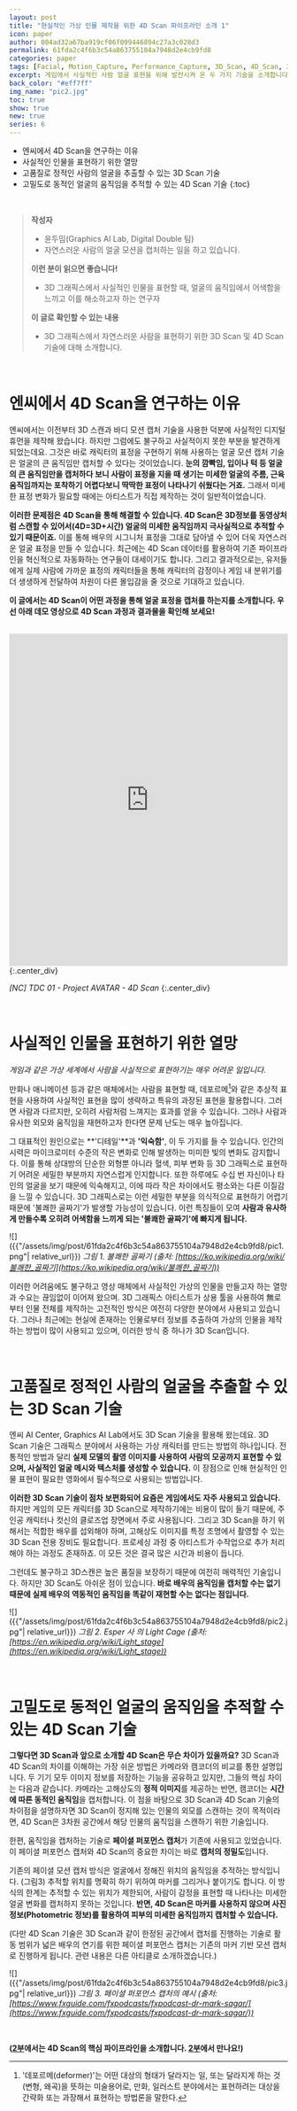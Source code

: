 ```yaml
---
layout: post
title: "현실적인 가상 인물 제작을 위한 4D Scan 파이프라인 소개 1"
icon: paper
author: 004ad32a67ba919cf06f099446894c27a3c028d3
permalink: 61fda2c4f6b3c54a863755104a7948d2e4cb9fd8
categories: paper
tags: [Facial, Motion_Capture, Performance_Capture, 3D_Scan, 4D_Scan, 3D_Reconstruction, Registration, Graphics, AI]
excerpt: 게임에서 사실적인 사람 얼굴 표현을 위해 발전시켜 온 두 가지 기술을 소개합니다.
back_color: "#eff7ff"
img_name: "pic2.jpg"
toc: true
show: true
new: true
series: 6
---
```


* 엔씨에서 4D Scan을 연구하는 이유
* 사실적인 인물을 표현하기 위한 열망
* 고품질로 정적인 사람의 얼굴을 추출할 수 있는 3D Scan 기술
* 고밀도로 동적인 얼굴의 움직임을 추적할 수 있는 4D Scan 기술
{:toc}

<br/>

> **작성자**
> - 윤두밈(Graphics AI Lab, Digital Double 팀)
> - 자연스러운 사람의 얼굴 모션을 캡처하는 일을 하고 있습니다.
> 
> **이런 분이 읽으면 좋습니다!**
> - 3D 그래픽스에서 사실적인 인물을 표현할 때, 얼굴의 움직임에서 어색함을 느끼고 이를 해소하고자 하는 연구자
> 
> **이 글로 확인할 수 있는 내용**
> - 3D 그래픽스에서 자연스러운 사람을 표현하기 위한 3D Scan 및 4D Scan 기술에 대해 소개합니다.

<br/>

# 엔씨에서 4D Scan을 연구하는 이유

엔씨에서는 이전부터 3D 스캔과 바디 모션 캡처 기술을 사용한 덕분에 사실적인 디지털 휴먼을 제작해 왔습니다. 하지만 그럼에도 불구하고 사실적이지 못한 부분을 발견하게 되었는데요. 그것은 바로 캐릭터의 표정을 구현하기 위해 사용하는 얼굴 모션 캡처 기술은 얼굴의 큰 움직임만 캡처할 수 있다는 것이었습니다. **눈의 깜빡임, 입이나 턱 등 얼굴의 큰 움직임만을 캡처하다 보니 사람이 표정을 지을 때 생기는 미세한 얼굴의 주름, 근육 움직임까지는 포착하기 어렵다보니 딱딱한 표정이 나타나기 쉬웠다는 거죠.** 그래서 미세한 표정 변화가 필요할 때에는 아티스트가 직접 제작하는 것이 일반적이었습니다.  

**이러한 문제점은 4D Scan을 통해 해결할 수 있습니다. 4D Scan은 3D정보를 동영상처럼 스캔할 수 있어서(4D=3D+시간) 얼굴의 미세한 움직임까지 극사실적으로 추적할 수 있기 때문이죠.** 이를 통해 배우의 시그니처 표정을 그대로 담아낼 수 있어 더욱 자연스러운 얼굴 표정을 만들 수 있습니다. 최근에는 4D Scan 데이터를 활용하여 기존 파이프라인을 혁신적으로 자동화하는 연구들이 대세이기도 합니다. 그리고 결과적으로는, 유저들에게 실제 사람에 가까운 표정의 캐릭터들을 통해 캐릭터의 감정이나 게임 내 분위기를 더 생생하게 전달하여 차원이 다른 몰입감을 줄 것으로 기대하고 있습니다. 

**이 글에서는 4D Scan이 어떤 과정을 통해 얼굴 표정을 캡처를 하는지를 소개합니다. 우선 아래 데모 영상으로 4D Scan 과정과 결과물을 확인해 보세요!**

<br/>

<iframe width="100%" height="600" src="https://www.youtube.com/embed/-pzlWL-nwio" title="YouTube video player" frameborder="0" allow="accelerometer; autoplay; clipboard-write; encrypted-media; gyroscope; picture-in-picture; web-share" allowfullscreen></iframe>
{:.center_div}

*[NC] TDC 01 - Project AVATAR - 4D Scan*
{:.center_div}

<br/>

# 사실적인 인물을 표현하기 위한 열망

*게임과 같은 가상 세계에서 사람을 사실적으로 표현하기는 매우 어려운 일입니다.*

만화나 애니메이션 등과 같은 매체에서는 사람을 표현할 때, 데포르메[^1]와 같은 추상적 표현을 사용하여 사실적인 표현을 많이 생략하고 특유의 과장된 표현을 활용합니다. 그러면 사람과 다르지만, 오히려 사람처럼 느껴지는 효과를 얻을 수 있습니다. 그러나 사람과 유사한 외모와 움직임을 재현하고자 한다면 문제 난도는 매우 높아집니다.

그 대표적인 원인으로는 **'디테일'**과 **'익숙함'**, 이 두 가지를 들 수 있습니다. 인간의 시력은 마이크로미터 수준의 작은 변화로 인해 발생하는 미미한 빛의 변화도 감지합니다. 이를 통해 상대방의 단순한 외형뿐 아니라 혈색, 피부 변화 등 3D 그래픽스로 표현하기 어려운 세밀한 부분까지 자연스럽게 인지합니다. 또한 하루에도 수십 번 자신이나 타인의 얼굴을 보기 때문에 익숙해지고, 이에 따라 작은 차이에서도 평소와는 다른 이질감을 느낄 수 있습니다. 3D 그래픽스로는 이런 세밀한 부분을 의식적으로 표현하기 어렵기 때문에 '불쾌한 골짜기'가 발생할 가능성이 있습니다. 이런 특징들이 모여 **사람과 유사하게 만들수록 오히려 어색함을 느끼게 되는 '불쾌한 골짜기'에 빠지게 됩니다.**

![]({{"/assets/img/post/61fda2c4f6b3c54a863755104a7948d2e4cb9fd8/pic1.png"| relative_url}})
*그림 1. 불쾌한 골짜기*
*(출처: [https://ko.wikipedia.org/wiki/불쾌한_골짜기](https://ko.wikipedia.org/wiki/불쾌한_골짜기))*

이러한 어려움에도 불구하고 영상 매체에서 사실적인 가상의 인물을 만들고자 하는 열망과 수요는 끊임없이 이어져 왔으며. 3D 그래픽스 아티스트가 상용 툴을 사용하여 無로부터 인물 전체를 제작하는 고전적인 방식은 여전히 다양한 분야에서 사용되고 있습니다. 그러나 최근에는 현실에 존재하는 인물로부터 정보를 추출하여 가상의 인물을 제작하는 방법이 많이 사용되고 있으며, 이러한 방식 중 하나가 3D Scan입니다.

<br/>

# 고품질로 정적인 사람의 얼굴을 추출할 수 있는 3D Scan 기술

엔씨 AI Center, Graphics AI Lab에서도 3D Scan 기술을 활용해 왔는데요. 3D Scan 기술은 그래픽스 분야에서 사용하는 가상 캐릭터를 만드는 방법의 하나입니다. 전통적인 방법과 달리 **실제 모델의 촬영 이미지를 사용하여 사람의 모공까지 표현할 수 있으며, 사실적인 얼굴 메시와 텍스처를 생성할 수 있습니다.** 이 장점으로 인해 현실적인 인물 표현이 필요한 영화에서 필수적으로 사용되는 방법입니다.

**이러한 3D Scan 기술이 점차 보편화되어 요즘은 게임에서도 자주 사용되고 있습니다.** 하지만 게임의 모든 캐릭터를 3D Scan으로 제작하기에는 비용이 많이 들기 때문에, 주인공 캐릭터나 컷신의 클로즈업 장면에서 주로 사용됩니다. 그리고 3D Scan을 하기 위해서는 적합한 배우를 섭외해야 하며, 고해상도 이미지를 특정 조명에서 촬영할 수 있는 3D Scan 전용 장비도 필요합니다. 프로세싱 과정 중 아티스트가 수작업으로 추가 처리해야 하는 과정도 존재하죠. 이 모든 것은 결국 많은 시간과 비용이 듭니다.

그런데도 불구하고 3D스캔은 높은 품질을 보장하기 때문에 여전히 매력적인 기술입니다. 하지만 3D Scan도 아쉬운 점이 있습니다. **바로 배우의 움직임을 캡처할 수는 없기 때문에 실제 배우의 역동적인 움직임을 똑같이 재현할 수는 없다는 점입니다.**

![]({{"/assets/img/post/61fda2c4f6b3c54a863755104a7948d2e4cb9fd8/pic2.jpg"| relative_url}})
*그림 2. Esper 사 의 Light Cage*
*(출처: [https://en.wikipedia.org/wiki/Light_stage](https://en.wikipedia.org/wiki/Light_stage))*

<br/>

# 고밀도로 동적인 얼굴의 움직임을 추적할 수 있는 4D Scan 기술

**그렇다면 3D Scan과 앞으로 소개할 4D Scan은 무슨 차이가 있을까요?** 3D Scan과 4D Scan의 차이를 이해하는 가장 쉬운 방법은 카메라와 캠코더의 비교를 통한 설명입니다. 두 기기 모두 이미지 정보를 저장하는 기능을 공유하고 있지만, 그들의 핵심 차이는 다음과 같습니다. 카메라는 고해상도의 **정적 이미지**를 제공하는 반면, 캠코더는 **시간에 따른 동적인 움직임**을 캡처합니다. 이 점을 바탕으로 3D Scan과 4D Scan 기술의 차이점을 설명하자면 3D Scan이 정지해 있는 인물의 외모를 스캔하는 것이 목적이라면, 4D Scan은 3차원 공간에서 해당 인물의 움직임을 스캔하기 위한 기술입니다.

한편, 움직임을 캡처하는 기술로 **페이셜 퍼포먼스 캡처**가 기존에 사용되고 있었습니다. 이 페이셜 퍼포먼스 캡처와 4D Scan의 중요한 차이는 바로 **캡처의 정밀도**입니다.

기존의 페이셜 모션 캡처 방식은 얼굴에서 정해진 위치의 움직임을 추적하는 방식입니다. (그림3) 추적할 위치를 명확히 하기 위하여 마커를 그리거나 붙이기도 합니다. 이 방식의 한계는 추적할 수 있는 위치가 제한되어, 사람이 감정을 표현할 때 나타나는 미세한 얼굴 변화를 캡처하지 못하는 것입니다. **반면, 4D Scan은 마커를 사용하지 않으며 사진 정보(Photometric 정보)를 활용하여 피부의 미세한 움직임까지 캡처할 수 있습니다.**

(다만 4D Scan 기술은 3D Scan과 같이 한정된 공간에서 캡처를 진행하는 기술로 활동 범위가 넓은 배우의 연기를 위한 페이셜 퍼포먼스 캡처는 기존의 마커 기반 모션 캡처로 진행하게 됩니다. 관련 내용은 다른 아티클로 소개하겠습니다.)

![]({{"/assets/img/post/61fda2c4f6b3c54a863755104a7948d2e4cb9fd8/pic3.jpg"| relative_url}})
*그림 3. 페이셜 퍼포먼스 캡처의 예시*
*(출처: [https://www.fxguide.com/fxpodcasts/fxpodcast-dr-mark-sagar/](https://www.fxguide.com/fxpodcasts/fxpodcast-dr-mark-sagar/))*

<br/>

**([2부](https://ncsoft.github.io/ncresearch/4244afc8f68189c2d81073a9d5fccdd31f2439cc)에서는 4D Scan의 핵심 파이프라인을 소개합니다. [2부](https://ncsoft.github.io/ncresearch/4244afc8f68189c2d81073a9d5fccdd31f2439cc)에서 만나요!)**


[^1]: '데포르메(deformer)'는 어떤 대상의 형태가 달라지는 일, 또는 달라지게 하는 것(변형, 왜곡)을 뜻하는 미술용어로, 만화, 일러스트 분야에서는 표현하려는 대상을 간략화 또는 과장해서 표현하는 방법론을 말한다. 